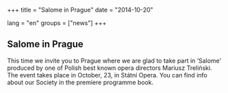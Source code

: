 +++
title = "Salome in Prague"
date = "2014-10-20"

lang = "en"
groups = ["news"]
+++

## Salome in Prague

This time we invite you to Prague where we are glad to take part in ‘Salome’ produced by one of Polish best known opera directors 
Mariusz Treliński. The event takes place in October, 23, in Státní Opera. 
You can find info about our Society in the premiere programme book.
